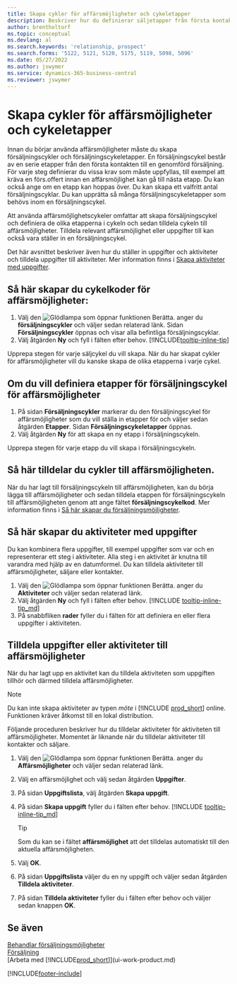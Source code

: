 ```yaml
---
title: Skapa cykler för affärsmöjligheter och cykeletapper
description: Beskriver hur du definierar säljetapper från första kontakt till avslut om du vill skapa en försäljningscykel och tilldela affärsmöjligheter i Business Central.
author: brentholtorf
ms.topic: conceptual
ms.devlang: al
ms.search.keywords: 'relationship, prospect'
ms.search.forms: '5122, 5121, 5120, 5175, 5119, 5098, 5096'
ms.date: 05/27/2022
ms.author: jswymer
ms.service: dynamics-365-business-central
ms.reviewer: jswymer
---
```

# Skapa cykler för affärsmöjligheter och cykeletapper

Innan du börjar använda affärsmöjligheter måste du skapa försäljningscykler och försäljningscykeletapper. En försäljningscykel består av en serie etapper från den första kontakten till en genomförd försäljning. För varje steg definierar du vissa krav som måste uppfyllas, till exempel att kräva en förs.offert innan en affärsmöjlighet kan gå till nästa etapp. Du kan också ange om en etapp kan hoppas över. Du kan skapa ett valfritt antal försäljningscyklar. Du kan upprätta så många försäljningscykeletapper som behövs inom en försäljningscykel.

Att använda affärsmöjlighetscykeler omfattar att skapa försäljningscykel och definiera de olika etapperna i cykeln och sedan tilldela cykeln till affärsmöjligheter. Tilldela relevant affärsmöjlighet eller uppgifter till kan också vara ställer in en försäljningscykel.

Det här avsnittet beskriver även hur du ställer in uppgifter och aktiviteter och tilldela uppgifter till aktiviteter. Mer information finns i [Skapa aktiviteter med uppgifter](marketing-how-setup-opportunity-sales-cycles-stages.md#to-set-up-activities-with-tasks).

## Så här skapar du cykelkoder för affärsmöjligheter:

1. Välj den ![Glödlampa som öppnar funktionen Berätta.](media/ui-search/search_small.png "Berätta för mig vad du vill göra") anger du **försäljningscykler** och väljer sedan relaterad länk. Sidan **Försäljningscykler** öppnas och visar alla befintliga försäljningscyklar.
2. Välj åtgärden **Ny** och fyll i fälten efter behov. [!INCLUDE[tooltip-inline-tip](includes/tooltip-inline-tip_md.md)]

Upprepa stegen för varje säljcykel du vill skapa. När du har skapat cykler för affärsmöjligheter vill du kanske skapa de olika etapperna i varje cykel.

## Om du vill definiera etapper för försäljningscykel för affärsmöjligheter

1. På sidan **Försäljningscykler** markerar du den försäljningscykel för affärsmöjligheter som du vill ställa in etapper för och väljer sedan åtgärden **Etapper**. Sidan **Försäljningscykeletapper** öppnas.
2. Välj åtgärden **Ny** för att skapa en ny etapp i försäljningscykeln.

Upprepa stegen för varje etapp du vill skapa i försäljningscykeln.

## Så här tilldelar du cykler till affärsmöjligheten.

När du har lagt till försäljningscykeln till affärsmöjligheten, kan du börja lägga till affärsmöjligheter och sedan tilldela etappen för försäljningscykeln till affärsmöjligheten genom att ange fältet **försäljningscykelkod**. Mer information finns i [Så här skapar du försäljningsmöjligheter](marketing-how-create-opportunities.md).

## Så här skapar du aktiviteter med uppgifter

Du kan kombinera flera uppgifter, till exempel uppgifter som var och en representerar ett steg i aktiviteter. Alla steg i en aktivitet är knutna till varandra med hjälp av en datumformel. Du kan tilldela aktiviteter till affärsmöjligheter, säljare eller kontakter.

1. Välj den ![Glödlampa som öppnar funktionen Berätta.](media/ui-search/search_small.png "Berätta för mig vad du vill göra") anger du **Aktiviteter** och väljer sedan relaterad länk.
2. Välj åtgärden **Ny** och fyll i fälten efter behov. [!INCLUDE [tooltip-inline-tip_md](includes/tooltip-inline-tip_md.md)]
3. På snabbfliken **rader** fyller du i fälten för att definiera en eller flera uppgifter i aktiviteten.

## Tilldela uppgifter eller aktiviteter till affärsmöjligheter

När du har lagt upp en aktivitet kan du tilldela aktiviteten som uppgiften tillhör och därmed tilldela affärsmöjligheter.

> [!NOTE]
> Du kan inte skapa aktiviteter av typen *möte* i [!INCLUDE [prod_short](includes/prod_short.md)] online. Funktionen kräver åtkomst till en lokal distribution.

Följande proceduren beskriver hur du tilldelar aktiviteter för aktiviteten till affärsmöjligheter. Momentet är liknande när du tilldelar aktiviteter till kontakter och säljare.

1. Välj den ![Glödlampa som öppnar funktionen Berätta.](media/ui-search/search_small.png "Berätta för mig vad du vill göra") anger du **Affärsmöjligheter** och väljer sedan relaterad länk.
2. Välj en affärsmöjlighet och välj sedan åtgärden **Uppgifter**.
3. På sidan **Uppgiftslista**, välj åtgärden **Skapa uppgift**.
4. På sidan **Skapa uppgift** fyller du i fälten efter behov. [!INCLUDE [tooltip-inline-tip_md](includes/tooltip-inline-tip_md.md)]

    > [!TIP]
    > Som du kan se i fältet **affärsmöjlighet** att det tilldelas automatiskt till den aktuella affärsmöjligheten.
5. Välj **OK**.
6. På sidan **Uppgiftslista** väljer du en ny uppgift och väljer sedan åtgärden **Tilldela aktiviteter**.
7. På sidan **Tilldela aktiviteter** fyller du i fälten efter behov och väljer sedan knappen **OK**.

## Se även

[Behandlar försäljningsmöjligheter](marketing-processing-sales-opportunities.md)  
[Försäljning](sales-manage-sales.md)  
[Arbeta med [!INCLUDE[prod_short](includes/prod_short.md)]](ui-work-product.md)


[!INCLUDE[footer-include](includes/footer-banner.md)]